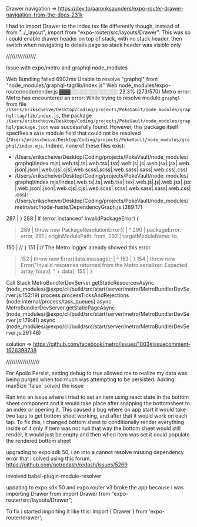 Drawer navigation => https://dev.to/aaronksaunders/expo-router-drawer-navigation-from-the-docs-231k

I had to import Drawer to the index.tsx file differently though, instead of from "../_layout", import from "expo-router/src/layouts/Drawer". This was so i could enable drawer header on top of stack, with no stack header, then switch when navigating to details page so stack header was visible only

////////////////

Issue with expo/metro and graphql node_modules

Web Bundling failed 6902ms
Unable to resolve "graphql" from "node_modules/graphql-tag/lib/index.js"
Web node_modules/expo-router/node/render.js ▓▓▓░░░░░░░░░░░░░ 23.3% (273/570)
Metro error: Metro has encountered an error: While trying to resolve module `graphql` from file `/Users/erikscheive/Desktop/Coding/projects/PokeVault/node_modules/graphql-tag/lib/index.js`, the package `/Users/erikscheive/Desktop/Coding/projects/PokeVault/node_modules/graphql/package.json` was successfully found. However, this package itself specifies a `main` module field that could not be resolved (`/Users/erikscheive/Desktop/Coding/projects/PokeVault/node_modules/graphql/index.mjs`. Indeed, none of these files exist:

  * /Users/erikscheive/Desktop/Coding/projects/PokeVault/node_modules/graphql/index.mjs(.web.ts|.ts|.web.tsx|.tsx|.web.js|.js|.web.jsx|.jsx|.web.json|.json|.web.cjs|.cjs|.web.scss|.scss|.web.sass|.sass|.web.css|.css)
  * /Users/erikscheive/Desktop/Coding/projects/PokeVault/node_modules/graphql/index.mjs/index(.web.ts|.ts|.web.tsx|.tsx|.web.js|.js|.web.jsx|.jsx|.web.json|.json|.web.cjs|.cjs|.web.scss|.scss|.web.sass|.sass|.web.css|.css): /Users/erikscheive/Desktop/Coding/projects/PokeVault/node_modules/metro/src/node-haste/DependencyGraph.js (289:17)

  287 |         }
  288 |         if (error instanceof InvalidPackageError) {
> 289 |           throw new PackageResolutionError({
      |                 ^
  290 |             packageError: error,
  291 |             originModulePath: from,
  292 |             targetModuleName: to,

  150 |             // }
  151 |             // The Metro logger already showed this error.
> 152 |             throw new Error(data.message);
      |                   ^
  153 |         }
  154 |         throw new Error("Invalid resources returned from the Metro serializer. Expected array, found: " + data);
  155 |     }

Call Stack
  MetroBundlerDevServer.getStaticResourcesAsync (node_modules/@expo/cli/build/src/start/server/metro/MetroBundlerDevServer.js:152:19)
  process.processTicksAndRejections (node:internal/process/task_queues)
  async MetroBundlerDevServer.getStaticPageAsync (node_modules/@expo/cli/build/src/start/server/metro/MetroBundlerDevServer.js:179:41)
  async (node_modules/@expo/cli/build/src/start/server/metro/MetroBundlerDevServer.js:291:46)

solution => https://github.com/facebook/metro/issues/1003#issuecomment-1626398738

//////////////////

For Apollo Persist, setting debug to true allowed me to realize my data was being purged when too much was attempting to be persisted. Adding maxSize 'false' solved the issue


Ran into an issue where i tried to set an item using react state in the bottom sheet component and it would take place after snapping the bottomsheet to an index or opening it. This caused a bug where on app start it would take two taps to get bottom sheet working, and after that it would work on each tap. To fix this, i changed bottom sheet to conditionally render everything inside of it only if item was not null that way the bottom sheet would still render, it would just be empty and then when item was set it could populate the rendered bottom sheet




upgrading to expo sdk 50, i an into a cannot resolve missing dependency error that i solved using this forum, https://github.com/getredash/redash/issues/5269

involved babel-plugin-module-resolver



updating to expo sdk 50 and expo router v3 broke the app because i was importing Drawer from import Drawer from "expo-router/src/layouts/Drawer";

To fix i started importing it like this: import { Drawer } from 'expo-router/drawer';